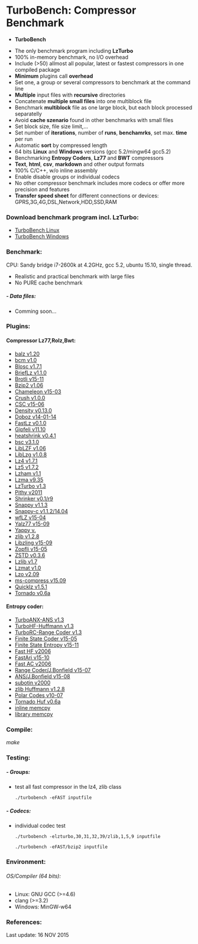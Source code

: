TurboBench: Compressor Benchmark
================================
+ **TurboBench**
 - The only benchmark program including **LzTurbo**
 - 100% in-memory benchmark, no I/O overhead
 - Include (>50) allmost all popular, latest or fastest compressors in one compiled package 
 - **Minimum** plugins call **overhead**
 - Set one, a group or several compressors to benchmark at the command line
 - **Multiple** input files with **recursive** directories
 - Concatenate **multiple small files** into one multiblock file
 - Benchmark **multiblock** file as one large block, but each block processed separatelly
 - Avoid **cache szenario** found in other benchmarks with small files
 - Set block size, file size limit,...
 - Set number of **iterations**, number of **runs**, **benchamrks**, set max. **time** per run
 - Automatic **sort** by compressed length
 - 64 bits **Linux** and **Windows** versions (gcc 5.2/mingw64 gcc5.2)
 - Benchmarking **Entropy Coders**, **Lz77** and **BWT** compressors
 - **Text**, **html**, **csv**, **markdown** and other output formats
 - 100% C/C++, w/o inline assembly
 - Enable disable groups or individual codecs
 - No other compressor benchmark includes more codecs or offer more precision and features
 - **Transfer speed sheet** for different connections or devices: GPRS,3G,4G,DSL,Network,HDD,SSD,RAM

### Download benchmark program incl. LzTurbo:
 - [TurboBench Linux](https://sites.google.com/site/powturbo/downloads)
 - [TurboBench Windows](https://sites.google.com/site/powturbo/downloads)

### Benchmark:
CPU: Sandy bridge i7-2600k at 4.2GHz, gcc 5.2, ubuntu 15.10, single thread.
- Realistic and practical benchmark with large files
- No PURE cache benchmark

##### - Data files:
 - Comming soon...


### Plugins:
#### Compressor Lz77,Rolz,Bwt:
 - [balz v1.20](http://sourceforge.net/projects/balz)
 - [bcm v1.0](http://sourceforge.net/projects/bcm)
 - [Blosc v1.7.1](https://github.com/Blosc/c-blosc2)
 - [BriefLz v1.1.0](https://github.com/jibsen/brieflz)
 - [Brotli v15-11](https://github.com/google/brotli)
 - [Bzip2 v1.06](http://www.bzip.org/downloads.html)
 - [Chameleon v15-03](http://cbloomrants.blogspot.de/2015/03/03-25-15-my-chameleon.html)
 - [Crush v1.0.0](http://sourceforge.net/projects/crush)
 - [CSC v15-06](https://github.com/fusiyuan2010/CSC)
 - [Density v0.13.0](https://github.com/centaurean/density)
 - [Doboz v14-01-14](https://bitbucket.org/attila_afra)
 - [FastLz v0.1.0](http://fastlz.org)
 - [Gipfeli v11.10](https://github.com/google/gipfeli)
 - [heatshrink v0.4.1](https://github.com/atomicobject/heatshrink)
 - [bsc v3.1.0](https://github.com/IlyaGrebnov/libbsc)
 - [LibLZF v1.06](http://oldhome.schmorp.de/marc/liblzf.html)
 - [LibLzg v1.0.8](https://github.com/mbitsnbites/liblzg)
 - [Lz4 v1.7.1](https://github.com/Cyan4973/lz4)
 - [Lz5 v1.7.2](https://github.com/inikep/lz5)
 - [Lzham v1.1](https://github.com/richgel999/lzham_codec_devel)
 - [Lzma v9.35](http://7-zip.org)
 - [LzTurbo v1.3](https://sites.google.com/site/powturbo)
 - [Pithy v2011](https://github.com/johnezang/pithy)
 - [Shrinker v0.1/r9](https://code.google.com/p/data-shrinker)
 - [Snappy v1.1.3](https://github.com/google/snappy)
 - [Snappy-c v1.1.2/14.04](https://github.com/andikleen/snappy-c)
 - [wfLZ v15-04](https://github.com/ShaneWF/wflz)
 - [Yalz77 v15-09](https://github.com/ivan-tkatchev/yalz77)
 - [Yappy v.]() 
 - [zlib v1.2.8](http://zlib.net)
 - [Libzling v15-09](https://github.com/richox/libzling)
 - [Zopfli v15-05](https://code.google.com/p/zopfli)
 - [ZSTD v0.3.6](https://github.com/Cyan4973/zstd)
 - [Lzlib v1.7](http://www.nongnu.org/lzip)
 - [Lzmat v1.0](https://github.com/nemequ/lzmat)
 - [Lzo v2.09](http://www.oberhumer.com/opensource/lzo)
 - [ms-compress v15.09](https://github.com/coderforlife/ms-compress)
 - [Quicklz v1.5.1](http://www.quicklz.com)
 - [Tornado v0.6a](http://freearc.org)

#### Entropy coder:
 - [TurboANX-ANS v1.3](https://sites.google.com/site/powturbo)
 - [TurboHF-Huffmann v1.3](https://sites.google.com/site/powturbo)
 - [TurboRC-Range Coder v1.3](https://sites.google.com/site/powturbo)
 - [Finite State Coder v15-05](https://github.com/skal65535/fsc)
 - [Finite State Entropy v15-11](https://github.com/Cyan4973/FiniteStateEntropy)
 - [Fast HF v2006](http://www.cipr.rpi.edu/research/SPIHT/)
 - [FastAri v15-10](https://github.com/davidcatt/FastARI)
 - [Fast AC v2006](http://www.cipr.rpi.edu/research/SPIHT/)
 - [Range Coder/J.Bonfield v15-07](ftp://ftp.sanger.ac.uk/pub/users/jkb)
 - [ANS/J.Bonfield v15-08](ftp://ftp.sanger.ac.uk/pub/users/jkb)
 - [subotin v2000](http://ezcodesample.com/ralpha/Subbotin.txt)
 - [zlib Huffmann v1.2.8](https://github.com/Cyan4973/FiniteStateEntropy)
 - [Polar Codes v10-07](http://www.ezcodesample.com/prefixer/prefixer_article.html)
 - [Tornado Huf v0.6a](http://freearc.org/Research.aspx)
 - [inline memcpy](https://github.com/powturbo/TurboBench)
 - [library memcpy](https://github.com/powturbo/TurboBench)

### Compile:
  *make*

### Testing:
##### - Groups:
  + test all fast compressor in the lz4, zlib class<br />


        ./turbobench -eFAST inputfile

##### - Codecs:

  + individual codec test<br />


        ./turbobench -elzturbo,30,31,32,39/zlib,1,5,9 inputfile

        ./turbobench -eFAST/bzip2 inputfile

### Environment:
###### OS/Compiler (64 bits):
- Linux: GNU GCC (>=4.6)
- clang (>=3.2)
- Windows: MinGW-w64

### References:

Last update: 16 NOV 2015

